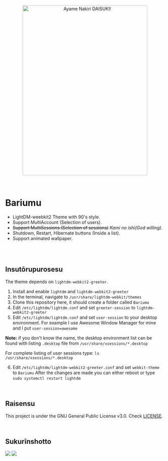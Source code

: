 <br>
<p align="center">
  <img src="https://i.imgur.com/UcIRIJH.png" alt="Ayame Nakiri DAISUKI!" width="395" height="538">
  </p>
  <br>
  
  
# Bariumu #
- LightDM-weebkit2 Theme with 90's style.
- Support MultiAccount (Selection of users).
- ~~Support MultiSessions (Selection of sessions)~~ _Kami no ishi(God willing)._
- Shutdown, Restart, Hibernate buttons (Inside a list).
- Support animated wallpaper.

<br>
<br>

## Insutōrupurosesu ##
The theme depends on `lightdm-webkit2-greeter`.

1. Install and enable `lightdm` and `lightdm-webkit2-greeter`
2. In the terminal, navigate to `/usr/share/lightdm-webkit/themes`
3. Clone this repository here, it should create a folder called `Bariumu`
4. Edit `/etc/lightdm/lightdm.conf` and set `greeter-session` to `lightdm-webkit2-greeter`
5. Edit `/etc/lightdm/lightdm.conf` and set `user-session` to your desktop environment. For example I use Awesome Window Manager for mine and I put `user-session=awesome`

__Note:__ if you don't know the name, the desktop environment list can be found with listing `.desktop` file from `/usr/share/xsessions/*.desktop`

For complete listing of user sessions type: `ls /usr/share/xsessions/*.desktop`

6. Edit `/etc/lightdm/lightdm-webkit2-greeter.conf` and set `webkit-theme` to `Bariumu`
After the changes are made you can either reboot or type `sudo systemctl restart lightdm`

<br>

## Raisensu ##
This project is under the GNU General Public License v3.0. Check [LICENSE](https://github.com/Scxrpion69/Bariumu/blob/master/LICENSE/ "LICENSE").

<br>

## Sukurīnshotto ##
![](https://cdn.discordapp.com/attachments/769660696219746355/775482095132475402/unknown.png)
![](https://i.imgur.com/BeICqUZ.gif)
